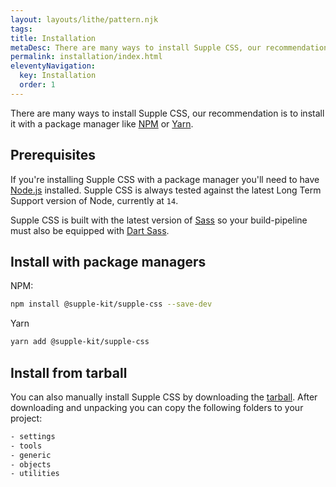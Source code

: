 ```yaml
---
layout: layouts/lithe/pattern.njk
tags:
title: Installation
metaDesc: There are many ways to install Supple CSS, our recommendation is to install it with a package manager like NPM or Yarn.
permalink: installation/index.html
eleventyNavigation:
  key: Installation
  order: 1
---
```


There are many ways to install Supple CSS, our recommendation is to install it with a package manager like [NPM](https://www.npmjs.com/) or [Yarn](https://yarnpkg.com/).

## Prerequisites

If you're installing Supple CSS with a package manager you'll need to have [Node.js](https://nodejs.org/) installed.
Supple CSS is always tested against the latest Long Term Support version of Node, currently at `14`.

Supple CSS is built with the latest version of [Sass](https://sass-lang.com/) so your build-pipeline must also be equipped with [Dart Sass](https://sass-lang.com/dart-sass).

## Install with package managers

NPM:

```bash
npm install @supple-kit/supple-css --save-dev
```

Yarn

```bash
yarn add @supple-kit/supple-css
```

## Install from tarball

You can also manually install Supple CSS by downloading the [tarball](https://github.com/supple-kit/supple-css/archive/refs/heads/main.zip).
After downloading and unpacking you can copy the following folders to your project:

```bash
- settings
- tools
- generic
- objects
- utilities
```
